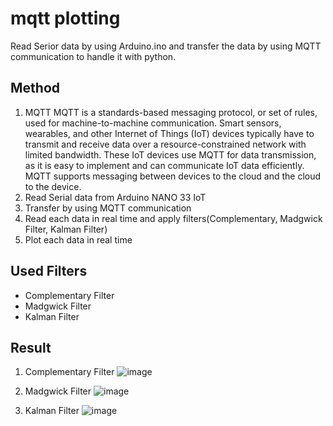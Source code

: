 # mqtt plotting
Read Serior data by using Arduino.ino and transfer the data by using MQTT communication to handle it with python.

## Method
1. MQTT
   MQTT is a standards-based messaging protocol, or set of rules, used for machine-to-machine communication. Smart sensors, wearables, and other Internet of Things (IoT) devices typically have to transmit and receive data over a resource-constrained network with limited bandwidth. These IoT devices use MQTT for data transmission, as it is easy to implement and can communicate IoT data efficiently. MQTT supports messaging between devices to the cloud and the cloud to the device.
2. Read Serial data from Arduino NANO 33 IoT
3. Transfer by using MQTT communication
4. Read each data in real time and apply filters(Complementary, Madgwick Filter, Kalman Filter)
5. Plot each data in real time 

## Used Filters
- Complementary Filter
- Madgwick Filter
- Kalman Filter

## Result
1. Complementary Filter
   ![image](https://github.com/jehyunglee612/IMU/assets/96870521/a4e6880b-f114-4f92-a40f-fae9aaab0168)

2. Madgwick Filter
   ![image](https://github.com/jehyunglee612/IMU/assets/96870521/90a26795-dde1-4830-89fa-f27fe85122bd)

3. Kalman Filter
   ![image](https://github.com/jehyunglee612/IMU/assets/96870521/502294fd-d5e9-46ab-852d-905a9f6fb665)
